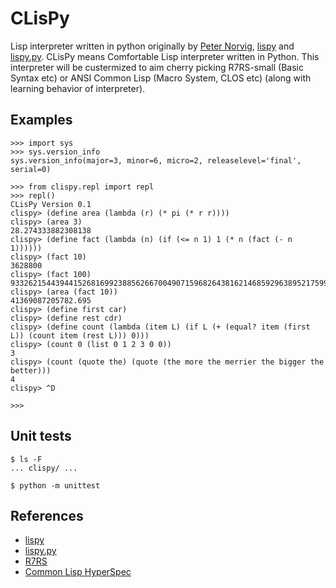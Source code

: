 # CLisPy
Lisp interpreter written in python originally by [Peter Norvig](http://norvig.com/), [lispy](http://norvig.com/lispy.html) and [lispy.py](http://norvig.com/lispy2.html). CLisPy means Comfortable Lisp interpreter written in Python. This interpreter will be custermized to aim cherry picking R7RS-small (Basic Syntax etc) or ANSI Common Lisp (Macro System, CLOS etc) (along with learning behavior of interpreter).

## Examples
```
>>> import sys
>>> sys.version_info
sys.version_info(major=3, minor=6, micro=2, releaselevel='final', serial=0)

>>> from clispy.repl import repl
>>> repl()
CLisPy Version 0.1
clispy> (define area (lambda (r) (* pi (* r r))))
clispy> (area 3)
28.274333882308138
clispy> (define fact (lambda (n) (if (<= n 1) 1 (* n (fact (- n 1))))))
clispy> (fact 10)
3628800
clispy> (fact 100)
93326215443944152681699238856266700490715968264381621468592963895217599993229915608941463976156518286253697920827223758251185210916864000000000000000000000000
clispy> (area (fact 10))
41369087205782.695
clispy> (define first car)
clispy> (define rest cdr)
clispy> (define count (lambda (item L) (if L (+ (equal? item (first L)) (count item (rest L))) 0)))
clispy> (count 0 (list 0 1 2 3 0 0))
3
clispy> (count (quote the) (quote (the more the merrier the bigger the better)))
4
clispy> ^D

>>>
```

## Unit tests
```
$ ls -F
... clispy/ ...

$ python -m unittest
```

## References
- [lispy](http://norvig.com/lispy.html)
- [lispy.py](http://norvig.com/lispy2.html)
- [R7RS](https://bitbucket.org/cowan/r7rs-wg1-infra/src/default/R7RSHomePage.md?fileviewer=file-view-default)
- [Common Lisp HyperSpec](http://www.lispworks.com/documentation/HyperSpec/Front/index.htm)
